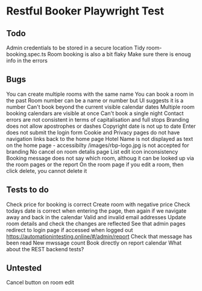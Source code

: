 # Restful Booker Playwright Test

## Todo
Admin credentials to be stored in a secure location
Tidy room-booking.spec.ts
Room booking is also a bit flaky
Make sure there is enoug info in the errors


## Bugs
You can create multiple rooms with the same name
You can book a room in the past
Room number can be a name or number but UI suggests it is a number
Can't book beyond the current visible calendar dates
Multiple room booking calendars are visible at once
Can't book a single night
Contact errors are not consistent in terms of capitalisation and full stops
Branding does not allow apostrophes or dashes
Copyright date is not up to date
Enter does not submit the login form 
Cookie and Privacy pages do not have navigation links back to the home page
Hotel Name is not displayed as text on the home page - accessibilty
/images/rbp-logo.jpg is not accepted for branding
No cancel on room detalis page
List edit icon inconsistency
Booking message does not say which room, althoug it can be looked up via the room pages or the report
On the room page if you edit a room, then click delete, you cannot delete it

## Tests to do
Check price for booking is correct
Create room with negative price
Check todays date is correct when entering the page, then again if we navigate away and back in the calendar
Valid and invalid email addresses
Update room details and check the changes are reflected
See that admin pages redirect to login page if accessed when logged out https://automationintesting.online/#/admin/report
Check that message has been read
New mwssage count
Book directly on report calendar
What about the REST backend tests?

## Untested
Cancel button on room edit
